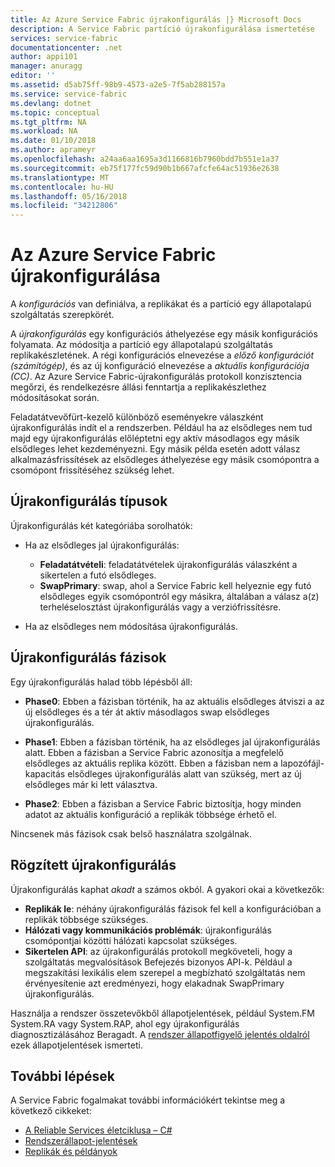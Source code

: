 ```yaml
---
title: Az Azure Service Fabric újrakonfigurálás |} Microsoft Docs
description: A Service Fabric partíció újrakonfigurálása ismertetése
services: service-fabric
documentationcenter: .net
author: appi101
manager: anuragg
editor: ''
ms.assetid: d5ab75ff-98b9-4573-a2e5-7f5ab288157a
ms.service: service-fabric
ms.devlang: dotnet
ms.topic: conceptual
ms.tgt_pltfrm: NA
ms.workload: NA
ms.date: 01/10/2018
ms.author: aprameyr
ms.openlocfilehash: a24aa6aa1695a3d1166816b7960bdd7b551e1a37
ms.sourcegitcommit: eb75f177fc59d90b1b667afcfe64ac51936e2638
ms.translationtype: MT
ms.contentlocale: hu-HU
ms.lasthandoff: 05/16/2018
ms.locfileid: "34212806"
---
```

# <a name="reconfiguration-in-azure-service-fabric"></a>Az Azure Service Fabric újrakonfigurálása
A *konfigurációs* van definiálva, a replikákat és a partíció egy állapotalapú szolgáltatás szerepkörét.

A *újrakonfigurálás* egy konfigurációs áthelyezése egy másik konfigurációs folyamata. Az módosítja a partíció egy állapotalapú szolgáltatás replikakészletének. A régi konfigurációs elnevezése a *előző konfigurációt (számítógép)*, és az új konfiguráció elnevezése a *aktuális konfigurációja (CC)*. Az Azure Service Fabric-újrakonfigurálás protokoll konzisztencia megőrzi, és rendelkezésre állási fenntartja a replikakészlethez módosításokat során.

Feladatátvevőfürt-kezelő különböző eseményekre válaszként újrakonfigurálás indít el a rendszerben. Például ha az elsődleges nem tud majd egy újrakonfigurálás előléptetni egy aktív másodlagos egy másik elsődleges lehet kezdeményezni. Egy másik példa esetén adott válasz alkalmazásfrissítések az elsődleges áthelyezése egy másik csomópontra a csomópont frissítéséhez szükség lehet.

## <a name="reconfiguration-types"></a>Újrakonfigurálás típusok
Újrakonfigurálás két kategóriába sorolhatók:

- Ha az elsődleges jal újrakonfigurálás:
    - **Feladatátvételi**: feladatátvételek újrakonfigurálás válaszként a sikertelen a futó elsődleges.
    - **SwapPrimary**: swap, ahol a Service Fabric kell helyeznie egy futó elsődleges egyik csomópontról egy másikra, általában a válasz a(z) terheléselosztást újrakonfigurálás vagy a verziófrissítésre.

- Ha az elsődleges nem módosítása újrakonfigurálás.

## <a name="reconfiguration-phases"></a>Újrakonfigurálás fázisok
Egy újrakonfigurálás halad több lépésből áll:

- **Phase0**: Ebben a fázisban történik, ha az aktuális elsődleges átviszi a az új elsődleges és a tér át aktív másodlagos swap elsődleges újrakonfigurálás.

- **Phase1**: Ebben a fázisban történik, ha az elsődleges jal újrakonfigurálás alatt. Ebben a fázisban a Service Fabric azonosítja a megfelelő elsődleges az aktuális replika között. Ebben a fázisban nem a lapozófájl-kapacitás elsődleges újrakonfigurálás alatt van szükség, mert az új elsődleges már ki lett választva. 

- **Phase2**: Ebben a fázisban a Service Fabric biztosítja, hogy minden adatot az aktuális konfiguráció a replikák többsége érhető el.

Nincsenek más fázisok csak belső használatra szolgálnak.

## <a name="stuck-reconfigurations"></a>Rögzített újrakonfigurálás
Újrakonfigurálás kaphat *akadt* a számos okból. A gyakori okai a következők:

- **Replikák le**: néhány újrakonfigurálás fázisok fel kell a konfigurációban a replikák többsége szükséges.
- **Hálózati vagy kommunikációs problémák**: újrakonfigurálás csomópontjai közötti hálózati kapcsolat szükséges.
- **Sikertelen API**: az újrakonfigurálás protokoll megköveteli, hogy a szolgáltatás megvalósítások Befejezés bizonyos API-k. Például a megszakítási lexikális elem szerepel a megbízható szolgáltatás nem érvényesítenie azt eredményezi, hogy elakadnak SwapPrimary újrakonfigurálás.

Használja a rendszer összetevőkből állapotjelentések, például System.FM System.RA vagy System.RAP, ahol egy újrakonfigurálás diagnosztizálásához Beragadt. A [rendszer állapotfigyelő jelentés oldalról](service-fabric-understand-and-troubleshoot-with-system-health-reports.md) ezek állapotjelentések ismerteti.

## <a name="next-steps"></a>További lépések
A Service Fabric fogalmakat további információkért tekintse meg a következő cikkeket:

- [A Reliable Services életciklusa – C#](service-fabric-reliable-services-lifecycle.md)
- [Rendszerállapot-jelentések](service-fabric-understand-and-troubleshoot-with-system-health-reports.md)
- [Replikák és példányok](service-fabric-concepts-replica-lifecycle.md)
